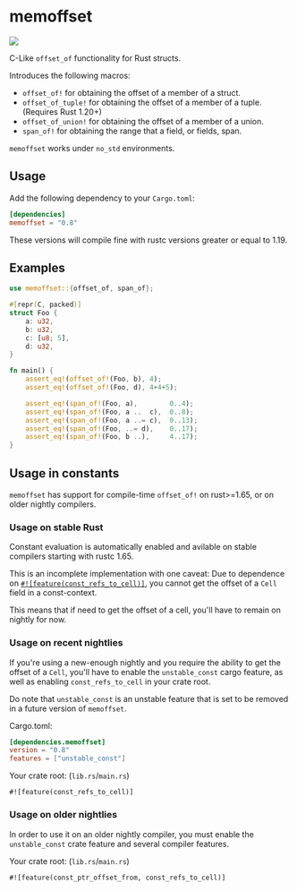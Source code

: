 # memoffset #

[![](https://img.shields.io/crates/v/memoffset.svg)](https://crates.io/crates/memoffset)

C-Like `offset_of` functionality for Rust structs.

Introduces the following macros:
 * `offset_of!` for obtaining the offset of a member of a struct.
 * `offset_of_tuple!` for obtaining the offset of a member of a tuple. (Requires Rust 1.20+)
 * `offset_of_union!` for obtaining the offset of a member of a union.
 * `span_of!` for obtaining the range that a field, or fields, span.

`memoffset` works under `no_std` environments.

## Usage ##
Add the following dependency to your `Cargo.toml`:

```toml
[dependencies]
memoffset = "0.8"
```

These versions will compile fine with rustc versions greater or equal to 1.19.

## Examples ##
```rust
use memoffset::{offset_of, span_of};

#[repr(C, packed)]
struct Foo {
    a: u32,
    b: u32,
    c: [u8; 5],
    d: u32,
}

fn main() {
    assert_eq!(offset_of!(Foo, b), 4);
    assert_eq!(offset_of!(Foo, d), 4+4+5);

    assert_eq!(span_of!(Foo, a),        0..4);
    assert_eq!(span_of!(Foo, a ..  c),  0..8);
    assert_eq!(span_of!(Foo, a ..= c),  0..13);
    assert_eq!(span_of!(Foo, ..= d),    0..17);
    assert_eq!(span_of!(Foo, b ..),     4..17);
}
```

## Usage in constants ##
`memoffset` has support for compile-time `offset_of!` on rust>=1.65, or on older nightly compilers.

### Usage on stable Rust ###
Constant evaluation is automatically enabled and avilable on stable compilers starting with rustc 1.65.

This is an incomplete implementation with one caveat:
Due to dependence on [`#![feature(const_refs_to_cell)]`](https://github.com/rust-lang/rust/issues/80384), you cannot get the offset of a `Cell` field in a const-context.

This means that if need to get the offset of a cell, you'll have to remain on nightly for now.

### Usage on recent nightlies ###

If you're using a new-enough nightly and you require the ability to get the offset of a `Cell`,
you'll have to enable the `unstable_const` cargo feature, as well as enabling `const_refs_to_cell` in your crate root.

Do note that `unstable_const` is an unstable feature that is set to be removed in a future version of `memoffset`.

Cargo.toml:
```toml
[dependencies.memoffset]
version = "0.8"
features = ["unstable_const"]
```

Your crate root: (`lib.rs`/`main.rs`)
```rust,ignore
#![feature(const_refs_to_cell)]
```

### Usage on older nightlies ###
In order to use it on an older nightly compiler, you must enable the `unstable_const` crate feature and several compiler features.

Your crate root: (`lib.rs`/`main.rs`)
```rust,ignore
#![feature(const_ptr_offset_from, const_refs_to_cell)]
```
